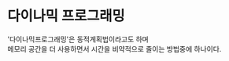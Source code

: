# 다이나믹 프로그래밍

'다이나믹프로그래밍'은 동적계획법이라고도 하며<br>
메모리 공간을 더 사용하면서 시간을 비약적으로 줄이는 방법중에 하나이다.

```python

```

```python

```
